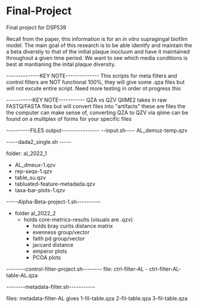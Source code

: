 # Final-Project
Final project for  DSP539

Recall from the paper, this information is for an _in vitro_ supragingal biofilm model. The main goal of this research is to be able idenitfy and maintain the a beta diverstiy to that of the initial plaque inocluum and have it maintained throughout a given time period. We want to see which media conditions is best at mantianing the inital plaque diversity.  

--------------KEY NOTE--------------
This scripts for meta filters and control filters are NOT functional 100%, they will give some .qza files but will not excute entire script. Need more testing in order ot progress this 

-----------KEY NOTE-----------
  QZA vs QZV
 QIIME2 takes in raw FASTQ/FASTA files but will convert files into "artifacts" these are files the the computer can make sense of, converting QZA to QZV via qiime can be found on a mulitplex of forms for your specific files
 
----------FILES output----------------
--input.sh----
AL_demuz-temp.qzv 

-----dada2_single.sh ----- 

folder: al_2022_1
  - AL_dmeux-1.qzv
  - rep-seqs-1.qzv
  - table_su.qzv
  - tabluated-feature-metadada.qzv
  - taxa-bar-plots-1.qzv

-----Alpha-Beta-project-1.sh---------- 

- folder al_2022_2
    - holds core-metrics-results (visuals are .qzv)
        - holds bray curits distance matrix
        - evenness group/vector
        - faith pd group/vector
        - jaccard distance
        - emperor plots
        - PCOA plots

--------control-filter-project.sh--------
file: ctrl-filter-AL
        - ctrl-filter-AL-table-AL.qza
        
 --------metadata-filter.sh-----------
 
files: metadata-filter-AL
gives
1-fil-table.qza
2-fil-table.qza
3-fil-table.qza
